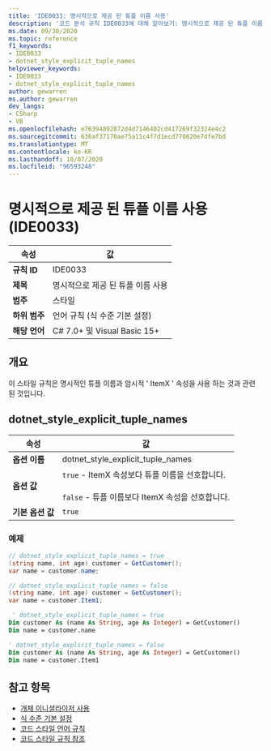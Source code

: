 ```yaml
---
title: 'IDE0033: 명시적으로 제공 된 튜플 이름 사용'
description: '코드 분석 규칙 IDE0033에 대해 알아보기: 명시적으로 제공 된 튜플 이름 사용'
ms.date: 09/30/2020
ms.topic: reference
f1_keywords:
- IDE0033
- dotnet_style_explicit_tuple_names
helpviewer_keywords:
- IDE0033
- dotnet_style_explicit_tuple_names
author: gewarren
ms.author: gewarren
dev_langs:
- CSharp
- VB
ms.openlocfilehash: e76394892872d4d7146402cd417269f32324e4c2
ms.sourcegitcommit: 636af37170ae75a11c4f7d1ecd770820e7dfe7bd
ms.translationtype: MT
ms.contentlocale: ko-KR
ms.lasthandoff: 10/07/2020
ms.locfileid: "96593248"
---
```

# <a name="use-explicitly-provided-tuple-name-ide0033"></a>명시적으로 제공 된 튜플 이름 사용 (IDE0033)

|속성|값|
|-|-|
| **규칙 ID** | IDE0033 |
| **제목** | 명시적으로 제공 된 튜플 이름 사용 |
| **범주** | 스타일 |
| **하위 범주** | 언어 규칙 (식 수준 기본 설정) |
| **해당 언어** | C# 7.0+ 및 Visual Basic 15+ |

## <a name="overview"></a>개요

이 스타일 규칙은 명시적인 튜플 이름과 암시적 ' ItemX ' 속성을 사용 하는 것과 관련 된 것입니다.

## <a name="dotnet_style_explicit_tuple_names"></a>dotnet_style_explicit_tuple_names

|속성|값|
|-|-|
| **옵션 이름** | dotnet_style_explicit_tuple_names
| **옵션 값** | `true` - ItemX 속성보다 튜플 이름을 선호합니다.<br /><br />`false` - 튜플 이름보다 ItemX 속성을 선호합니다. |
| **기본 옵션 값** | `true` |

### <a name="example"></a>예제

```csharp
// dotnet_style_explicit_tuple_names = true
(string name, int age) customer = GetCustomer();
var name = customer.name;

// dotnet_style_explicit_tuple_names = false
(string name, int age) customer = GetCustomer();
var name = customer.Item1;
```

```vb
 ' dotnet_style_explicit_tuple_names = true
Dim customer As (name As String, age As Integer) = GetCustomer()
Dim name = customer.name

' dotnet_style_explicit_tuple_names = false
Dim customer As (name As String, age As Integer) = GetCustomer()
Dim name = customer.Item1
```

## <a name="see-also"></a>참고 항목

- [개체 이니셜라이저 사용](ide0017.md)
- [식 수준 기본 설정](expression-level-preferences.md)
- [코드 스타일 언어 규칙](language-rules.md)
- [코드 스타일 규칙 참조](index.md)

